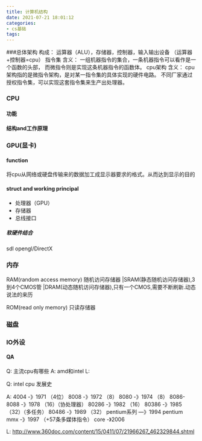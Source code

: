 ```yaml
---
title: 计算机结构
date: 2021-07-21 18:01:12
categories:
- cs基础
tags:
---
```








###总体架构
	构成：
		运算器（ALU），存储器，控制器，输入输出设备	（运算器+控制器=cpu）
指令集
	含义：	一组机器指令的集合，一条机器指令可以看作是一个函数的头部，
			而微指令则是实现这条机器指令的函数体。
cpu架构
	含义：	cpu架构指的是微指令架构，是对某一指令集的具体实现的硬件电路。
			不同厂家通过授权指令集，可以实现这套指令集来生产出处理器。

### CPU

#### 功能
#### 结构and工作原理


### GPU(显卡)

#### function
将cpu从网络或硬盘传输来的数据加工成显示器要求的格式。从而达到显示的目的
#### struct and working principal
- 处理器（GPU）
- 存储器
- 总线接口

##### 软硬件结合
sdl
opengl/DirectX

### 内存

RAM(random access memory)	随机访问存储器
	|SRAM(静态随机访问存储器),3到4个CMOS管
	|DRAM(动态随机访问存储器),只有一个CMOS,需要不断刷新.动态说法的来历

ROM(read only memory)		只读存储器
### 磁盘

### IO外设


#### QA
Q:	主流cpu有哪些
A:	amd和intel
L:	

Q:	intel   cpu  发展史

A:	4004		-》1971	（4位）
	8008		-》1972	（8）
	8080		-》1974	（8）
	8086-8088	-》1978	（16）（协处理器）
	80286		-》1982	（16）
	80386		-》1985	（32）（多任务）
	80486		-》1989	（32）
	pentium系列	—》1994
	pentium mmx	-》1997			（+57条多媒体指令）
	core 		-》2006	

L:	http://www.360doc.com/content/15/0411/07/21966267_462329844.shtml


